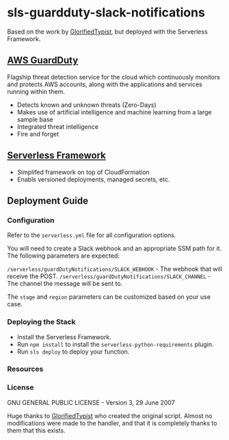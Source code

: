 # sls-guardduty-slack-notifications

Based on the work by [GlorifiedTypist](https://github.com/GlorifiedTypist/lambda-guardduty-to-slack), but deployed with the Serverless Framework.

## [AWS GuardDuty](https://aws.amazon.com/guardduty)

Flagship threat detection service for the cloud which continuously monitors and protects AWS accounts, along with the applications and services running within them.

- Detects known and unknown threats (Zero-Days)
- Makes use of artificial intelligence and machine learning from a large sample base
- Integrated threat intelligence
- Fire and forget

## [Serverless Framework](https://serverless.com)

- Simplifed framework on top of CloudFormation
- Enabls versioned deployments, managed secrets, etc.

## Deployment Guide

### Configuration

Refer to the `serverless.yml` file for all configuration options.

You will need to create a Slack webhook and an appropriate SSM path for it. The following parameters
are expected:

`/serverless/guardDutyNotifications/SLACK_WEBHOOK` - The webhook that will receive the POST.
`/serverless/guardDutyNotifications/SLACK_CHANNEL` - The channel the message will be sent to.

The `stage` and `region` parameters can be customized based on your use case.

### Deploying the Stack

- Install the Serverless Framework.
- Run `npm install` to install the `serverless-python-requirements` plugin.
- Run `sls deploy` to deploy your function.

### Resources

### License

GNU GENERAL PUBLIC LICENSE - Version 3, 29 June 2007

Huge thanks to [GlorifiedTypist](https://github.com/GlorifiedTypist/lambda-guardduty-to-slack) who
created the original script. Almost no modifications were made to the handler, and that it is
completely thanks to them that this exists.
